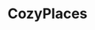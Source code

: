 ---
title: CozyPlaces
crosslinks:
- pics
- raining
- livven
- japanpics
- RoomPorn
- AmateurRoomPorn
- TinyHouses
- HailCorporate
- mildlyinteresting
- toomanypillows
- norwayonreddit
- crazystairs
- vandwellers
- hmmm
- HistoryPorn
- ImaginaryInteriors
- Cinemagraphs
- UnexpectedHitler
- vinyl
- tiltshift
---